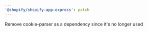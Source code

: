 ```yaml
---
'@shopify/shopify-app-express': patch
---
```


Remove cookie-parser as a dependency since it's no longer used
